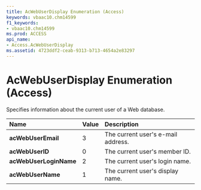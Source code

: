 ```yaml
---
title: AcWebUserDisplay Enumeration (Access)
keywords: vbaac10.chm14599
f1_keywords:
- vbaac10.chm14599
ms.prod: ACCESS
api_name:
- Access.AcWebUserDisplay
ms.assetid: 4723ddf2-ceab-9313-b713-4654a2e83297
---
```



# AcWebUserDisplay Enumeration (Access)

Specifies information about the current user of a Web database.



|**Name**|**Value**|**Description**|
|:-----|:-----|:-----|
|**acWebUserEmail**|3|The current user's e-mail address.|
|**acWebUserID**|0|The current user's member ID.|
|**acWebUserLoginName**|2|The current user's login name.|
|**acWebUserName**|1|The current user's display name.|

